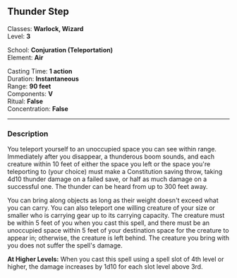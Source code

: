 ## Thunder Step

Classes: **Warlock, Wizard**  
Level: **3**  

School: **Conjuration (Teleportation)**  
Element: **Air**  

Casting Time: **1 action**  
Duration: **Instantaneous**  
Range: **90 feet**  
Components: **V**  
Ritual: **False**  
Concentration: **False**  

------

### Description

You teleport yourself to an unoccupied space you can see within range. Immediately after you disappear, a thunderous boom sounds, and each creature within 10 feet of either the space you left or the space you're teleporting to (your choice) must make a Constitution saving throw, taking 4d10 thunder damage on a failed save, or half as much damage on a successful one. The thunder can be heard from up to 300 feet away.

You can bring along objects as long as their weight doesn't exceed what you can carry. You can also teleport one willing creature of your size or smaller who is carrying gear up to its carrying capacity. The creature must be within 5 feet of you when you cast this spell, and there must be an unoccupied space within 5 feet of your destination space for the creature to appear in; otherwise, the creature is left behind. The creature you bring with you does not suffer the spell's damage.

**At Higher Levels:** When you cast this spell using a spell slot of 4th level or higher, the damage increases by 1d10 for each slot level above 3rd.